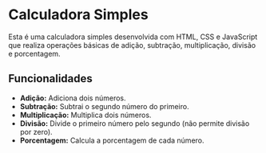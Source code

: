 # Calculadora Simples

Esta é uma calculadora simples desenvolvida com HTML, CSS e JavaScript que realiza operações básicas de adição, subtração, multiplicação, divisão e porcentagem.

## Funcionalidades

- **Adição:** Adiciona dois números.
- **Subtração:** Subtrai o segundo número do primeiro.
- **Multiplicação:** Multiplica dois números.
- **Divisão:** Divide o primeiro número pelo segundo (não permite divisão por zero).
- **Porcentagem:** Calcula a porcentagem de cada número.


